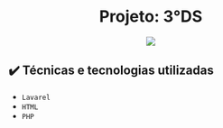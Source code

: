 
<h1 align="center"> Projeto: 3°DS </h1>

<p align="center">
<img src="http://img.shields.io/static/v1?label=STATUS&message=EM%20DESENVOLVIMENTO&color=GREEN&style=for-the-badge"/>
</p>

## ✔️ Técnicas e tecnologias utilizadas

- ``Lavarel``
- ``HTML``
- ``PHP``


